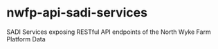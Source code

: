 # nwfp-api-sadi-services
SADI Services exposing RESTful API endpoints of the North Wyke Farm Platform Data 
